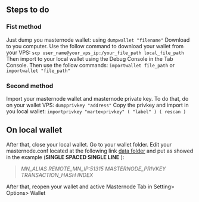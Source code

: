 ## Steps to do
### Fist method
Just dump you masternode wallet: using `dumpwallet "filename"`
Download to you computer.
Use the follow command to download your wallet from your VPS:
`scp user_name@your_vps_ip:/your_file_path local_file_path`
Then import to your local wallet using the Debug Console in the Tab Console.
Then use the follow commands: `importwallet file_path` or `importwallet "file_path"`
### Second method
Import your masternode wallet and masternode private key.
To do that, do on your wallet VPS: `dumpprivkey "address"`
Copy the privkey and import in you local wallet: `importprivkey "martexprivkey" ( "label" ) ( rescan )`
## On local wallet
After that, close your local wallet.
Go to your wallet folder.
Edit your masternode.conf located at the following link [data folder](https://github.com/MarteXcoin-documentation/Documentation/blob/master/commands/cmd-rpc.rst#arguments-and-commands) and put as showed in the example (**SINGLE SPACED SINGLE LINE** ):
>*MN_ALIAS REMOTE_MN_IP:51315 MASTERNODE_PRIVKEY TRANSACTION_HASH INDEX*

After that, reopen your wallet and active Masternode Tab in Setting> Options> Wallet
